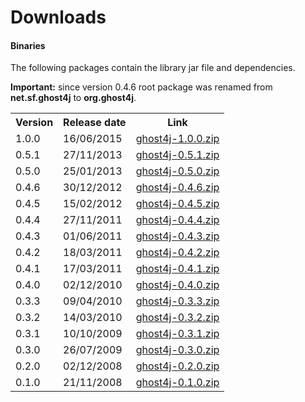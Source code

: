 Downloads
=========

#### Binaries

The following packages contain the library jar file and dependencies.

**Important:** since version 0.4.6 root package was renamed from **net.sf.ghost4j** to **org.ghost4j**.

<table>
<tr><th>Version</th><th>Release date</th><th>Link</th></tr>
<tr><td>1.0.0</td><td>16/06/2015</td><td><a class="externalLink dlLink" target="_blank" href="http://dl.ghost4j.org/ghost4j-1.0.0.zip">ghost4j-1.0.0.zip</a></td></tr>
<tr><td>0.5.1</td><td>27/11/2013</td><td><a class="externalLink dlLink" target="_blank" href="http://dl.ghost4j.org/ghost4j-0.5.1.zip">ghost4j-0.5.1.zip</a></td></tr>
<tr><td>0.5.0</td><td>25/01/2013</td><td><a class="externalLink dlLink" target="_blank" href="http://dl.ghost4j.org/ghost4j-0.5.0.zip">ghost4j-0.5.0.zip</a></td></tr>
<tr><td>0.4.6</td><td>30/12/2012</td><td><a class="externalLink dlLink" target="_blank" href="http://dl.ghost4j.org/ghost4j-0.4.6.zip">ghost4j-0.4.6.zip</a></td></tr>
<tr><td>0.4.5</td><td>15/02/2012</td><td><a class="externalLink dlLink" target="_blank" href="http://dl.ghost4j.org/ghost4j-0.4.5.zip">ghost4j-0.4.5.zip</a></td></tr>
<tr><td>0.4.4</td><td>27/11/2011</td><td><a class="externalLink dlLink" target="_blank" href="http://dl.ghost4j.org/ghost4j-0.4.4.zip">ghost4j-0.4.4.zip</a></td></tr>
<tr><td>0.4.3</td><td>01/06/2011</td><td><a class="externalLink dlLink" target="_blank" href="http://dl.ghost4j.org/ghost4j-0.4.3.zip">ghost4j-0.4.3.zip</a></td></tr>
<tr><td>0.4.2</td><td>18/03/2011</td><td><a class="externalLink dlLink" target="_blank" href="http://dl.ghost4j.org/ghost4j-0.4.2.zip">ghost4j-0.4.2.zip</a></td></tr>
<tr><td>0.4.1</td><td>17/03/2011</td><td><a class="externalLink dlLink" target="_blank" href="http://dl.ghost4j.org/ghost4j-0.4.1.zip">ghost4j-0.4.1.zip</a></td></tr>
<tr><td>0.4.0</td><td>02/12/2010</td><td><a class="externalLink dlLink" target="_blank" href="http://dl.ghost4j.org/ghost4j-0.4.0.zip">ghost4j-0.4.0.zip</a></td></tr>
<tr><td>0.3.3</td><td>09/04/2010</td><td><a class="externalLink dlLink" target="_blank" href="http://dl.ghost4j.org/ghost4j-0.3.3.zip">ghost4j-0.3.3.zip</a></td></tr>
<tr><td>0.3.2</td><td>14/03/2010</td><td><a class="externalLink dlLink" target="_blank" href="http://dl.ghost4j.org/ghost4j-0.3.2.zip">ghost4j-0.3.2.zip</a></td></tr>
<tr><td>0.3.1</td><td>10/10/2009</td><td><a class="externalLink dlLink" target="_blank" href="http://dl.ghost4j.org/ghost4j-0.3.1.zip">ghost4j-0.3.1.zip</a></td></tr>
<tr><td>0.3.0</td><td>26/07/2009</td><td><a class="externalLink dlLink" target="_blank" href="http://dl.ghost4j.org/ghost4j-0.3.0.zip">ghost4j-0.3.0.zip</a></td></tr>
<tr><td>0.2.0</td><td>02/12/2008</td><td><a class="externalLink dlLink" target="_blank" href="http://dl.ghost4j.org/ghost4j-0.2.0.zip">ghost4j-0.2.0.zip</a></td></tr>
<tr><td>0.1.0</td><td>21/11/2008</td><td><a class="externalLink dlLink" target="_blank" href="http://dl.ghost4j.org/ghost4j-0.1.0.zip">ghost4j-0.1.0.zip</a></td></tr>
</table>
